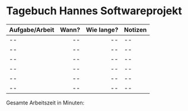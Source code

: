 # Tagebuch Hannes Softwareprojekt


| Aufgabe/Arbeit   |      Wann?     |  Wie lange? | Notizen |
|:-----------------|---------------:|------------:|:--------|
| --    | --      | --      | --      |
| --    | --      | --      | --      |
| --    | --      | --      | --      |
| --    | --      | --      | --      |
| --    | --      | --      | --      |
| --    | --      | --      | --      |


Gesamte Arbeitszeit in Minuten: 
